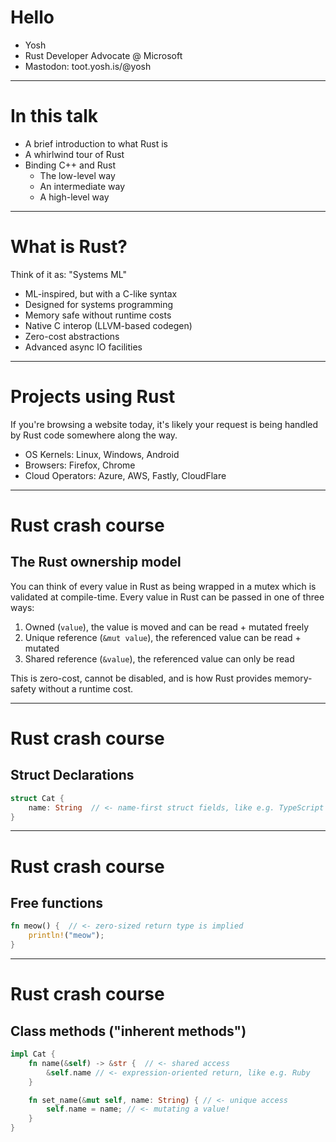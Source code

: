 # Hello

- Yosh
- Rust Developer Advocate @ Microsoft
- Mastodon: toot.yosh.is/@yosh

---

# In this talk

- A brief introduction to what Rust is
- A whirlwind tour of Rust
- Binding C++ and Rust
    - The low-level way
    - An intermediate way
    - A high-level way

---

# What is Rust?

Think of it as: "Systems ML"

- ML-inspired, but with a C-like syntax
- Designed for systems programming
- Memory safe without runtime costs
- Native C interop (LLVM-based codegen)
- Zero-cost abstractions
- Advanced async IO facilities

---

# Projects using Rust

If you're browsing a website today, it's likely your request is being handled by
Rust code somewhere along the way.

- OS Kernels: Linux, Windows, Android
- Browsers: Firefox, Chrome
- Cloud Operators: Azure, AWS, Fastly, CloudFlare

---

# Rust crash course

## The Rust ownership model

You can think of every value in Rust as being wrapped in a mutex which is
validated at compile-time. Every value in Rust can be passed in one of three
ways:

1. Owned (`value`), the value is moved and can be read + mutated freely
1. Unique reference (`&mut value`), the referenced value can be read + mutated
2. Shared reference (`&value`), the referenced value can only be read

This is zero-cost, cannot be disabled, and is how Rust provides memory-safety
without a runtime cost.

---

# Rust crash course

## Struct Declarations

```rust
struct Cat {
    name: String  // <- name-first struct fields, like e.g. TypeScript
}
```

---

# Rust crash course

## Free functions

```rust
fn meow() {  // <- zero-sized return type is implied
    println!("meow");
}
```

---

# Rust crash course

## Class methods ("inherent methods")

```rust
impl Cat {
    fn name(&self) -> &str {  // <- shared access
        &self.name // <- expression-oriented return, like e.g. Ruby
    }

    fn set_name(&mut self, name: String) { // <- unique access
        self.name = name; // <- mutating a value!
    }
}
```
